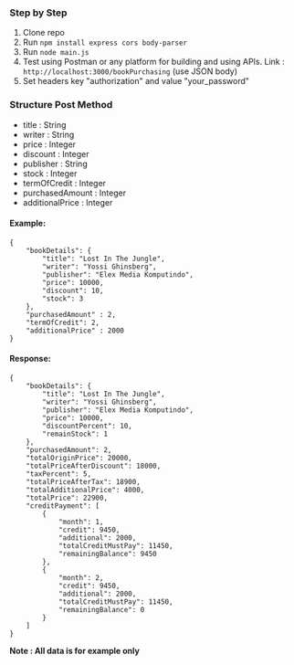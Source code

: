 ### **Step by Step**
1. Clone repo
2. Run ```npm install express cors body-parser```
3. Run ```node main.js```
4. Test using Postman or any platform for building and using APIs. Link : ```http://localhost:3000/bookPurchasing``` (use JSON body)
5. Set headers key "authorization" and value "your_password"

### **Structure Post Method**
- title : String
- writer : String
- price : Integer
- discount : Integer
- publisher : String
- stock : Integer
- termOfCredit : Integer
- purchasedAmount : Integer
- additionalPrice : Integer


#### Example:
```
{
    "bookDetails": {
        "title": "Lost In The Jungle",
        "writer": "Yossi Ghinsberg",
        "publisher": "Elex Media Komputindo",
        "price": 10000,
        "discount": 10,
        "stock": 3
    },
    "purchasedAmount" : 2,
    "termOfCredit": 2,
    "additionalPrice" : 2000
}
```

#### Response:
```
{
    "bookDetails": {
        "title": "Lost In The Jungle",
        "writer": "Yossi Ghinsberg",
        "publisher": "Elex Media Komputindo",
        "price": 10000,
        "discountPercent": 10,
        "remainStock": 1
    },
    "purchasedAmount": 2,
    "totalOriginPrice": 20000,
    "totalPriceAfterDiscount": 18000,
    "taxPercent": 5,
    "totalPriceAfterTax": 18900,
    "totalAdditionalPrice": 4000,
    "totalPrice": 22900,
    "creditPayment": [
        {
            "month": 1,
            "credit": 9450,
            "additional": 2000,
            "totalCreditMustPay": 11450,
            "remainingBalance": 9450
        },
        {
            "month": 2,
            "credit": 9450,
            "additional": 2000,
            "totalCreditMustPay": 11450,
            "remainingBalance": 0
        }
    ]
}
```

**Note : All data is for example only**

